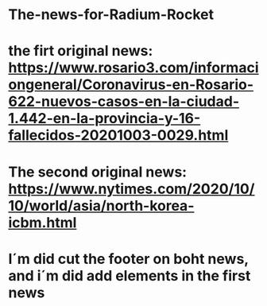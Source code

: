 # The-news-for-Radium-Rocket

# the firt original news: https://www.rosario3.com/informaciongeneral/Coronavirus-en-Rosario-622-nuevos-casos-en-la-ciudad-1.442-en-la-provincia-y-16-fallecidos-20201003-0029.html
# The second original news: https://www.nytimes.com/2020/10/10/world/asia/north-korea-icbm.html
# I´m did cut the footer on boht news, and i´m did add elements in the first news
